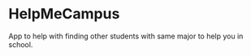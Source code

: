 HelpMeCampus
============

App to help with finding other students with same major to help you in school. 
